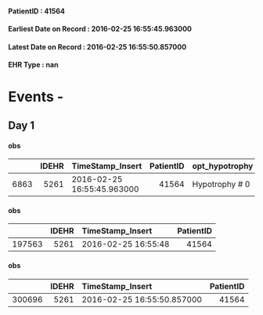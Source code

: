 
#### PatientID : 41564
#### Earliest Date on Record : 2016-02-25 16:55:45.963000
#### Latest Date on Record : 2016-02-25 16:55:50.857000
#### EHR Type : nan

# Events - 

## Day 1

#### obs
|      |   IDEHR | TimeStamp_Insert           |   PatientID | opt_hypotrophy   | chk_eloquence   | asthenia     | body_temp    | agitation_behavior_freq   | mood        | cognitive_state   |
|-----:|--------:|:---------------------------|------------:|:-----------------|:----------------|:-------------|:-------------|:--------------------------|:------------|:------------------|
| 6863 |    5261 | 2016-02-25 16:55:45.963000 |       41564 | Hypotrophy # 0   | dysarthria # 4  | Moderate # 2 | Apyrexia # 0 | quiet # 0                 | Apathy # 00 | Polished # 2      |

#### obs
|        |   IDEHR | TimeStamp_Insert    |   PatientID |
|-------:|--------:|:--------------------|------------:|
| 197563 |    5261 | 2016-02-25 16:55:48 |       41564 |

#### obs
|        |   IDEHR | TimeStamp_Insert           |   PatientID |
|-------:|--------:|:---------------------------|------------:|
| 300696 |    5261 | 2016-02-25 16:55:50.857000 |       41564 |


